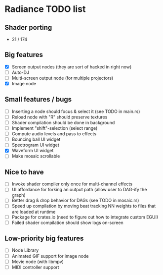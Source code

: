 Radiance TODO list
==================

Shader porting
--------------

* 21 / 174

Big features
------------

* [X] Screen output nodes (they are sort of hacked in right now)
* [ ] Auto-DJ
* [ ] Multi-screen output node (for multiple projectors)
* [X] Image node

Small features / bugs
---------------------

* [ ] Inserting a node should focus & select it (see TODO in main.rs)
* [ ] Reload node with "R" should preserve textures
* [ ] Shader compilation should be done in background
* [ ] Implement "shift"-selection (select range)
* [ ] Compute audio levels and pass to effects
* [ ] Bouncing ball UI widget
* [ ] Spectrogram UI widget
* [X] Waveform UI widget
* [ ] Make mosaic scrollable

Nice to have
------------

* [ ] Invoke shader compiler only once for multi-channel effects
* [ ] UI affordance for forking an output path (allow user to DAG-ify the graph)
* [ ] Better drag & drop behavior for DAGs (see TODO in mosaic.rs)
* [ ] Speed up compilation by moving beat tracking NN weights to files that are loaded at runtime
* [ ] Package for crates.io (need to figure out how to integrate custom EGUI)
* [ ] Failed shader compilation should show logs on-screen

Low-priority big features
-------------------------

* [ ] Node Library
* [ ] Animated GIF support for image node
* [ ] Movie node (with libmpv)
* [ ] MIDI controller support
